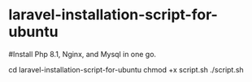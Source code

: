 # laravel-installation-script-for-ubuntu
#Install  Php 8.1, Nginx, and Mysql in one go. 

cd laravel-installation-script-for-ubuntu
chmod +x script.sh
./script.sh
